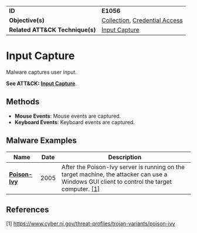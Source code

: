 |||
|---------|------------------------|
|**ID**|**E1056**|
|**Objective(s)**|[Collection](https://github.com/MBCProject/mbc-markdown/tree/master/collection), [Credential Access](https://github.com/MBCProject/mbc-markdown/tree/master/credential-access)|
|**Related ATT&CK Technique(s)**|[Input Capture](https://attack.mitre.org/techniques/T1056/)|

Input Capture
=============
Malware captures user input.

**See ATT&CK:** [**Input Capture**](https://attack.mitre.org/techniques/T1056/).

Methods
-------
* **Mouse Events**: Mouse events are captured.
* **Keyboard Events**: Keyboard events are captured.

Malware Examples
----------------
|Name|Date|Description|
|-----------------------------|--------|-----------------------------|
|[**Poison-Ivy**](https://github.com/MBCProject/mbc-markdown/tree/master/xample-malware/poison-ivy.md)|2005|After the Poison-Ivy server is running on the target machine, the attacker can use a Windows GUI client to control the target computer. [[1]](#1)|

References
----------
<a name="1">[1]</a> https://www.cyber.nj.gov/threat-profiles/trojan-variants/poison-ivy
